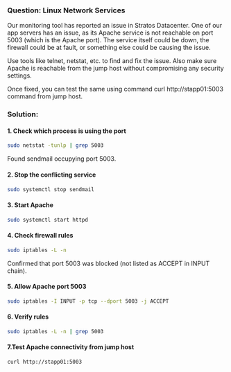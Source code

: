 ### Question: Linux Network Services

Our monitoring tool has reported an issue in Stratos Datacenter. One of our app servers has an issue, as its Apache service is not reachable on port 5003 (which is the Apache port). The service itself could be down, the firewall could be at fault, or something else could be causing the issue.

Use tools like telnet, netstat, etc. to find and fix the issue. Also make sure Apache is reachable from the jump host without compromising any security settings.

Once fixed, you can test the same using command curl http://stapp01:5003 command from jump host.

### Solution: 

#### 1. Check which process is using the port
```sh
sudo netstat -tunlp | grep 5003
```
Found sendmail occupying port 5003.

#### 2. Stop the conflicting service
```sh
sudo systemctl stop sendmail
```
#### 3. Start Apache
```sh
sudo systemctl start httpd
```
#### 4. Check firewall rules
```sh
sudo iptables -L -n
```
Confirmed that port 5003 was blocked (not listed as ACCEPT in INPUT chain).

#### 5. Allow Apache port 5003
```sh
sudo iptables -I INPUT -p tcp --dport 5003 -j ACCEPT
```

#### 6. Verify rules
```sh
sudo iptables -L -n | grep 5003
```

#### 7.Test Apache connectivity from jump host
```sh
curl http://stapp01:5003
```
